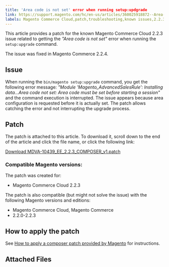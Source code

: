 ```yaml
---
title: 'Area code is not set' error when running setup:updgrade
link: https://support.magento.com/hc/en-us/articles/360025918872--Area-code-is-not-set-error-when-running-setup-updgrade
labels: Magento Commerce Cloud,patch,troubleshooting,known issues,2.2.3,setup:upgrade
---
```


<p>This article provides a patch for the known Magento Commerce Cloud 2.2.3 issue related to getting the <em>"Area code is not set"</em> error when running the <code class="language-bash">setup:upgrade</code> command.</p>
<p class="info">The issue was fixed in Magento Commerce 2.2.4.</p>
<h2>Issue</h2>
<p>When running the <code class="language-bash">bin/magento setup:upgrade</code> command, you get the following error message: <em>"Module 'Magento_AdvancedSalesRule': Installing data...Area code not set: Area code must be set before starting a session" </em>and the command execution is interrupted. The issue appears because area configuration is requested before it is actually set. The patch allows catching the error and not interrupting the upgrade process.</p>
<h2>Patch</h2>
<p>The patch is attached to this article. To download it, scroll down to the end of the article and click the file name, or click the following link:</p>
<p><a href="https://support.magento.com/hc/en-us/article_attachments/360025885651/MDVA-10439_EE_2.2.3_COMPOSER_v1.patch">Download MDVA-10439_EE_2.2.3_COMPOSER_v1.patch</a></p>
<h3>Compatible Magento versions:</h3>
<p>The patch was created for:</p>
<ul>
<li>Magento Commerce Cloud 2.2.3</li>
</ul>
<p>The patch is also compatible (but might not solve the issue) with the following Magento versions and editions:</p>
<ul>
<li>Magento Commerce Cloud, Magento Commerce</li>
<li>2.2.0-2.2.3</li>
</ul>
<h2>How to apply the patch</h2>
<p>See <a href="https://support.magento.com/hc/en-us/articles/360028367731">How to apply a composer patch provided by Magento</a> for instructions.</p>
<h2>Attached Files</h2>